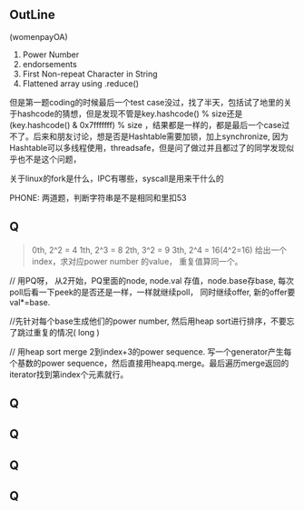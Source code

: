 
## OutLine
(womenpayOA)

1. Power Number
2. endorsements
3. First Non-repeat Character in String
4. Flattened array using .reduce()


但是第一题coding的时候最后一个test case没过，找了半天，包括试了地里的关于hashcode的猜想，但是发现不管是key.hashcode() % size还是(key.hashcode() & 0x7fffffff) % size ，结果都是一样的，都是最后一个case过不了。后来和朋友讨论，想是否是Hashtable需要加锁，加上synchronize, 因为Hashtable可以多线程使用，threadsafe，但是问了做过并且都过了的同学发现似乎也不是这个问题，

关于linux的fork是什么，IPC有哪些，syscall是用来干什么的

PHONE:
两道题，判断字符串是不是相同和里扣53


## Q
>0th, 2^2 = 4
1th, 2^3 = 8
2th, 3^2 = 9
3th, 2^4 = 16(4^2=16)
给出一个index，求对应power number 的value， 重复值算同一个。

// 用PQ呀， 从2开始，PQ里面的node, node.val 存值，node.base存base, 每次poll后看一下peek的是否还是一样，一样就继续poll， 同时继续offer, 新的offer要val*=base.
 
//先针对每个base生成他们的power number, 然后用heap sort进行排序，不要忘了跳过重复的情况( long )

// 用heap sort merge 2到index+3的power sequence. 写一个generator产生每个基数的power sequence，然后直接用heapq.merge。最后遍历merge返回的iterator找到第index个元素就行。

## Q
## Q
## Q
## Q

